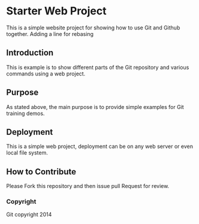 # Starter Web Project

This is a simple website project for showing how to use Git and Github together. Adding a line for rebasing

## Introduction

This is example is to show different parts of the Git repository and various commands using a web project.

## Purpose

As stated above, the main purpose is to provide simple examples for Git training demos.

## Deployment

This is a simple web project, deployment can be on any web server or even local file system.

## How to Contribute

Please Fork this repository and then issue pull Request for review.

### Copyright

Git copyright 2014
